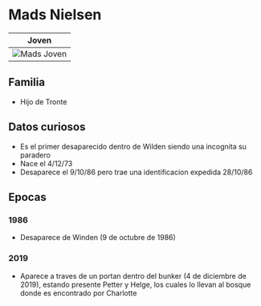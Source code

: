 # Mads Nielsen

| Joven
| ---
| <img src="https://vignette.wikia.nocookie.net/dark-netflix/images/4/46/Mads_1986.jpg/revision/latest?cb=20180110100230" alt="Mads Joven">

## Familia

* Hijo de Tronte

## Datos curiosos

* Es el primer desaparecido dentro de Wilden siendo una incognita su paradero
* Nace el 4/12/73
* Desaparece el 9/10/86 pero trae una identificacion expedida 28/10/86

## Epocas

### 1986

* Desaparece de Winden (9 de octubre de 1986)

### 2019

* Aparece a traves de un portan dentro del bunker (4 de diciembre de 2019), estando presente Petter y Helge, los cuales lo llevan al bosque donde es encontrado por Charlotte